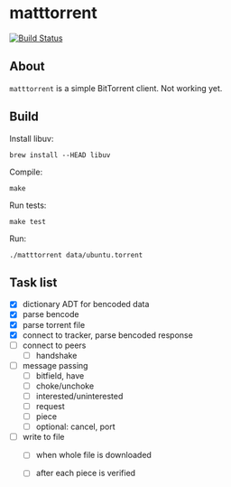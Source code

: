 # matttorrent

[![Build
Status](https://travis-ci.org/westrik/matttorrent.svg?branch=master)](https://travis-ci.org/westrik/matttorrent)

## About

`matttorrent` is a simple BitTorrent client.
Not working yet.


## Build

Install libuv:
````
brew install --HEAD libuv
````

Compile:
````
make
````

Run tests:
````
make test
````

Run:
````
./matttorrent data/ubuntu.torrent
````


## Task list

- [x] dictionary ADT for bencoded data
- [x] parse bencode
- [x] parse torrent file
- [x] connect to tracker, parse bencoded response
- [ ] connect to peers
  - [ ] handshake 
- [ ] message passing
  - [ ] bitfield, have
  - [ ] choke/unchoke
  - [ ] interested/uninterested
  - [ ] request
  - [ ] piece
  - [ ] optional: cancel, port
- [ ] write to file
  - [ ] when whole file is downloaded
  - [ ] after each piece is verified

